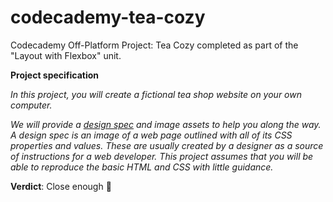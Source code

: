 # codecademy-tea-cozy
Codecademy Off-Platform Project: Tea Cozy completed as part of the "Layout with Flexbox" unit. 

**Project specification**

_In this project, you will create a fictional tea shop website on your own computer._

_We will provide a [design spec](https://content.codecademy.com/courses/freelance-1/unit-4/img-tea-cozy-redline.jpg?_gl=1*onjerh*_ga*MDE0Njc4OTczOC4xNzAxMTk5NjAw*_ga_3LRZM6TM9L*MTcxMDAxODMwOS45Ny4xLjE3MTAwMTg0MTYuMC4wLjA.) and image assets to help you along the way. A design spec is an image of a web page outlined with all of its CSS properties and values. These are usually created by a designer as a source of instructions for a web developer. This project assumes that you will be able to reproduce the basic HTML and CSS with little guidance._

**Verdict**: Close enough 💪
